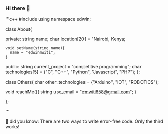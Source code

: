 ### Hi there 👋

<!--
**edwinmwiti/edwinmwiti** is a ✨ _special_ ✨ repository because its `README.md` (this file) appears on your GitHub profile.

Here are some ideas to get you started:

- 🔭 I’m currently working on ...
- 🌱 I’m currently learning ...
- 👯 I’m looking to collaborate on ...
- 🤔 I’m looking for help with ...
- 💬 Ask me about ...
- 📫 How to reach me: ...
- 😄 Pronouns: ...
- ⚡ Fun fact: ...
-->

'''c++
#include <iostream>
using namespace edwin;

class About{
  
  private:
    string name;
    char location[20] = "Nairobi, Kenya;
    
    void setName(string name){
      name = "edwinmwiti";
    }
   
  public:
    string current_project = "competitive programming";
    char technologies[5] = {"C", "C++", "Python", "Javascript", "PHP"};
};

class Others{
  char other_technologies = {"Arduino", "IOT", "ROBOTICS"};
  
  void reachMe(){
    string use_email = "emwiti658@gmail.com";
  }

};
  

'''

💬 did you know: There are two ways to write error-free code. Only the third works!

